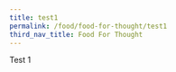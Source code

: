 ```yaml
---
title: test1
permalink: /food/food-for-thought/test1
third_nav_title: Food For Thought
---
```

Test 1
